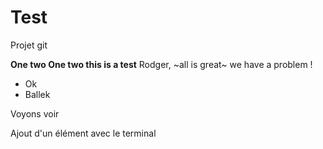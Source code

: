 # Test
Projet git

**One two One two this is a test**
Rodger, ~all is great~ we have a problem !

* Ok
* Ballek

Voyons voir


Ajout d'un élément avec le terminal